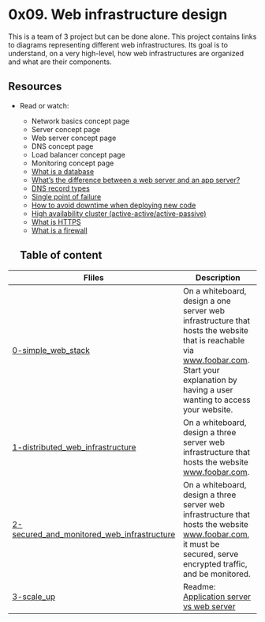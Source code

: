 # 0x09. Web infrastructure design
This is a team of 3 project but can be done alone.
This project contains links to diagrams representing different web infrastructures. Its goal is to understand, on a very high-level, how web infrastructures are organized and what are their components.
## Resources
- Read or watch:
	* Network basics concept page
	* Server concept page
	* Web server concept page
	* DNS concept page
	* Load balancer concept page
	* Monitoring concept page
	* [What is a database](https://www.techtarget.com/searchdatamanagement/definition/database)
	* [What’s the difference between a web server and an app server?](https://www.youtube.com/watch?v=S97eKyv2b9M)
	* [DNS record types](https://pressable.com/?s=DNS&post_type=knowledgebase)
	* [Single point of failure](https://en.wikipedia.org/wiki/Single_point_of_failure)
	* [How to avoid downtime when deploying new code](https://softwareengineering.stackexchange.com/questions/35063/how-do-you-update-your-production-codebase-database-schema-without-causing-downt#answers-header)
	* [High availability cluster (active-active/active-passive)](https://docs.oracle.com/cd/E17904_01/core.1111/e10106/intro.htm#ASHIA712)
	* [What is HTTPS](https://www.instantssl.com/http-vs-https)
	* [What is a firewall](https://www.webopedia.com/definitions/firewall/)


	## Table of content
FIiles | Description
---------- | ----------
[0-simple_web_stack](./0-simple_web_stack) | On a whiteboard, design a one server web infrastructure that hosts the website that is reachable via www.foobar.com. Start your explanation by having a user wanting to access your website.
[1-distributed_web_infrastructure](./1-distributed_web_infrastructure) | On a whiteboard, design a three server web infrastructure that hosts the website www.foobar.com.
[2-secured_and_monitored_web_infrastructure](./2-secured_and_monitored_web_infrastructure) | On a whiteboard, design a three server web infrastructure that hosts the website www.foobar.com, it must be secured, serve encrypted traffic, and be monitored.
[3-scale_up](./3-scale_up) | Readme: [Application server vs web server](https://www.nginx.com/resources/glossary/application-server-vs-web-server/)
